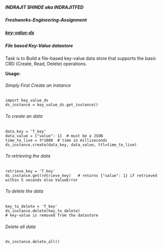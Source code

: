 ##### INDRAJIT SHINDE aka INDRAJITFED
##### Freshworks-Engineering-Assignment
##### [key-value-ds](https://pypi.org/project/key-value-ds/)
##### File based Key-Value datastore

   Task is to Build a file-based  key-value data store that supports the basic CRD (Create, Read, Delete) operations.

**Usage:**

###### Simply First Create an instance
```
import key_value_ds
ds_instance = key_value_ds.get_instance()
```

###### To create an data
```
data_key = 'T_key'
data_value = {"value": 1}  # must be a JSON
time_to_live = 3*1000  # time in milliseconds
ds_instance.create(data_key, data_value, ttl=time_to_live)
```

###### To retrieving the data
```
retrieve_key = 'T_key'
ds_instance.get(retrieve_key)   # returns {"value": 1} if retrieved within 5 seconds else ValueError
```

###### To delete the data
```
key_to_delete = 'T_key'
ds_instance.delete(key_to_delete) 
# key-value is removed from the datastore
```

###### Delete all data
```
ds_instance.delete_all()
```

